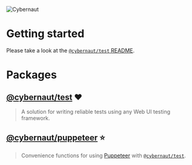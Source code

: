 ![Cybernaut][cybernaut-logo]

# Getting started

Please take a look at the [`@cybernaut/test` README][readme-test].

# Packages

## [@cybernaut/test][package-test] ❤️

> A solution for writing reliable tests using any Web UI testing framework.

## [@cybernaut/puppeteer][package-puppeteer] ⭐️

> Convenience functions for using [Puppeteer][external-puppeteer] with [`@cybernaut/test`][package-test].

[cybernaut-logo]: https://cybernaut.js.org/logo.svg

[package-puppeteer]: https://github.com/clebert/cybernaut/tree/master/@cybernaut/puppeteer
[package-test]: https://github.com/clebert/cybernaut/tree/master/@cybernaut/test

[readme-test]: https://github.com/clebert/cybernaut/blob/master/@cybernaut/test/README.md

[external-puppeteer]: https://github.com/GoogleChrome/puppeteer
